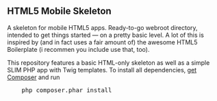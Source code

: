 ﻿HTML5 Mobile Skeleton
---------------------------------------

A skeleton for mobile HTML5 apps. Ready-to-go webroot directory, intended to get things started &mdash; on a pretty basic level. A lot of this is inspired by (and in fact uses a fair amount of) the awesome HTML5 Boilerplate (i recommen you include use that, too).

This repository features a basic HTML-only skeleton as well as a simple SLIM PHP app with Twig templates. To install all dependencies, [get Composer](http://getcomposer.org/) and run
<pre>
	php composer.phar install
</pre>